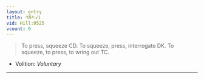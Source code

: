 ```yaml
---
layout: entry
title: འཆིར་√1
vid: Hill:0525
vcount: 0
---
```

> To press, squeeze CD\. To squeeze, press, interrogate DK\. To squeeze, to press, to wring out TC\.

* Volition: _Voluntary_

---

